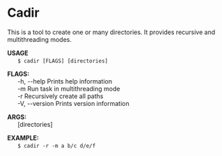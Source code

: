 # Cadir
This is a tool to create one or many directories. It provides recursive and multithreading modes.

**USAGE** <br/>
&nbsp;&nbsp;&nbsp;&nbsp;&nbsp;&nbsp;```$ cadir [FLAGS] [directories]```

**FLAGS:** <br/>
&nbsp;&nbsp;&nbsp;&nbsp;&nbsp;&nbsp;-h, --help       Prints help information <br/>
&nbsp;&nbsp;&nbsp;&nbsp;&nbsp;&nbsp;-m               Run task in multithreading mode <br/>
&nbsp;&nbsp;&nbsp;&nbsp;&nbsp;&nbsp;-r               Recursively create all paths <br/>
&nbsp;&nbsp;&nbsp;&nbsp;&nbsp;&nbsp;-V, --version    Prints version information <br/>

**ARGS:** <br/>
&nbsp;&nbsp;&nbsp;&nbsp;&nbsp;&nbsp;[directories]

**EXAMPLE:** <br/>
&nbsp;&nbsp;&nbsp;&nbsp;&nbsp;&nbsp;```$ cadir -r -m a b/c d/e/f```
